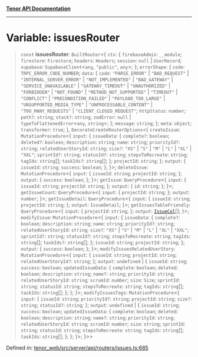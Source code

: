 [**Tenor API Documentation**](../../README.md)

***

# Variable: issuesRouter

> `const` **issuesRouter**: `BuiltRouter`\<\{ `ctx`: \{ `firebaseAdmin`: `__module`; `firestore`: `Firestore`; `headers`: `Headers`; `session`: `null` \| `UserRecord`; `supabase`: `SupabaseClient`\<`any`, `"public"`, `any`\>; \}; `errorShape`: \{ `code`: `TRPC_ERROR_CODE_NUMBER`; `data`: \{ `code`: `"PARSE_ERROR"` \| `"BAD_REQUEST"` \| `"INTERNAL_SERVER_ERROR"` \| `"NOT_IMPLEMENTED"` \| `"BAD_GATEWAY"` \| `"SERVICE_UNAVAILABLE"` \| `"GATEWAY_TIMEOUT"` \| `"UNAUTHORIZED"` \| `"FORBIDDEN"` \| `"NOT_FOUND"` \| `"METHOD_NOT_SUPPORTED"` \| `"TIMEOUT"` \| `"CONFLICT"` \| `"PRECONDITION_FAILED"` \| `"PAYLOAD_TOO_LARGE"` \| `"UNSUPPORTED_MEDIA_TYPE"` \| `"UNPROCESSABLE_CONTENT"` \| `"TOO_MANY_REQUESTS"` \| `"CLIENT_CLOSED_REQUEST"`; `httpStatus`: `number`; `path?`: `string`; `stack?`: `string`; `zodError`: `null` \| `typeToFlattenedError`\<`any`, `string`\>; \}; `message`: `string`; \}; `meta`: `object`; `transformer`: `true`; \}, `DecorateCreateRouterOptions`\<\{ `createIssue`: `MutationProcedure`\<\{ `input`: \{ `issueData`: \{ `complete?`: `boolean`; `deleted?`: `boolean`; `description`: `string`; `name`: `string`; `priorityId?`: `string`; `relatedUserStoryId`: `string`; `size?`: `"XS"` \| `"S"` \| `"M"` \| `"L"` \| `"XL"` \| `"XXL"`; `sprintId?`: `string`; `statusId?`: `string`; `stepsToRecreate`: `string`; `tagIds`: `string`[]; `taskIds?`: `string`[]; \}; `projectId`: `string`; \}; `output`: \{ `issueId`: `string`; `success`: `boolean`; \}; \}\>; `deleteIssue`: `MutationProcedure`\<\{ `input`: \{ `issueId`: `string`; `projectId`: `string`; \}; `output`: \{ `success`: `boolean`; \}; \}\>; `getIssue`: `QueryProcedure`\<\{ `input`: \{ `issueId`: `string`; `projectId`: `string`; \}; `output`: \{ `id`: `string`; \}; \}\>; `getIssueCount`: `QueryProcedure`\<\{ `input`: \{ `projectId`: `string`; \}; `output`: `number`; \}\>; `getIssueDetail`: `QueryProcedure`\<\{ `input`: \{ `issueId`: `string`; `projectId`: `string`; \}; `output`: `IssueDetail`; \}\>; `getIssuesTableFriendly`: `QueryProcedure`\<\{ `input`: \{ `projectId`: `string`; \}; `output`: [`IssueCol`](../interfaces/IssueCol.md)[]; \}\>; `modifyIssue`: `MutationProcedure`\<\{ `input`: \{ `issueData`: \{ `complete?`: `boolean`; `description`: `string`; `name`: `string`; `priorityId?`: `string`; `relatedUserStoryId`: `string`; `size?`: `"XS"` \| `"S"` \| `"M"` \| `"L"` \| `"XL"` \| `"XXL"`; `sprintId?`: `string`; `statusId?`: `string`; `stepsToRecreate`: `string`; `tagIds`: `string`[]; `taskIds?`: `string`[]; \}; `issueId`: `string`; `projectId`: `string`; \}; `output`: \{ `success`: `boolean`; \}; \}\>; `modifyIssuesRelatedUserStory`: `MutationProcedure`\<\{ `input`: \{ `issueId`: `string`; `projectId`: `string`; `relatedUserStoryId?`: `string`; \}; `output`: `undefined` \| \{ `issueId`: `string`; `success`: `boolean`; `updatedIssueData`: \{ `complete`: `boolean`; `deleted`: `boolean`; `description`: `string`; `name?`: `string`; `priorityId`: `string`; `relatedUserStoryId`: `string`; `scrumId`: `number`; `size`: `Size`; `sprintId`: `string`; `statusId`: `string`; `stepsToRecreate`: `string`; `tagIds`: `string`[]; `taskIds`: `string`[]; \}; \}; \}\>; `modifyIssuesTags`: `MutationProcedure`\<\{ `input`: \{ `issueId`: `string`; `priorityId?`: `string`; `projectId`: `string`; `size?`: `string`; `statusId?`: `string`; \}; `output`: `undefined` \| \{ `issueId`: `string`; `success`: `boolean`; `updatedIssueData`: \{ `complete`: `boolean`; `deleted`: `boolean`; `description`: `string`; `name?`: `string`; `priorityId`: `string`; `relatedUserStoryId`: `string`; `scrumId`: `number`; `size`: `string`; `sprintId`: `string`; `statusId`: `string`; `stepsToRecreate`: `string`; `tagIds`: `string`[]; `taskIds`: `string`[]; \}; \}; \}\>; \}\>\>

Defined in: [tenor\_web/src/server/api/routers/issues.ts:685](https://github.com/Apantli/Tenor/blob/b33873959b5093fc3e3d66ac4f230a78a6395bbd/tenor_web/src/server/api/routers/issues.ts#L685)
